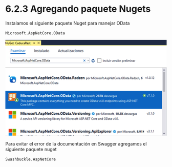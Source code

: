 # 6.2.3 Agregando paquete Nugets

Instalamos el siguiente paquete Nuget para manejar OData

```text
Microsoft.AspNetCore.OData
```

![](../../.gitbook/assets/image%20%288%29.png)

Para evitar el error de la documentación en Swagger agregamos el siguiente paquete nuget

```text
Swashbuckle.AspNetCore
```

